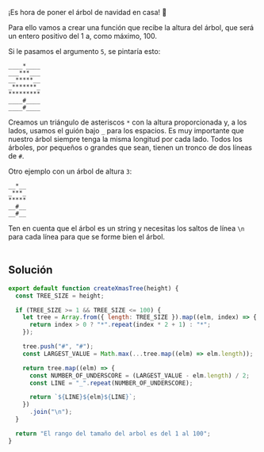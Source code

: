 ¡Es hora de poner el árbol de navidad en casa! 🎄

Para ello vamos a crear una función que recibe la altura del árbol, que será un entero positivo del 1 a, como máximo, 100.

Si le pasamos el argumento `5`, se pintaría esto:

    ____*____
    ___***___
    __*****__
    _*******_
    *********
    ____#____
    ____#____

Creamos un triángulo de asteriscos `*` con la altura proporcionada y, a los lados, usamos el guión bajo `_` para los espacios. Es muy importante que nuestro árbol siempre tenga la misma longitud por cada lado.
Todos los árboles, por pequeños o grandes que sean, tienen un tronco de dos líneas de `#`.

Otro ejemplo con un árbol de altura `3`:

    __*__
    _***_
    *****
    __#__
    __#__

Ten en cuenta que el árbol es un string y necesitas los saltos de línea `\n` para cada línea para que se forme bien el árbol.<br ><br >

## **Solución**

```js
export default function createXmasTree(height) {
  const TREE_SIZE = height;

  if (TREE_SIZE >= 1 && TREE_SIZE <= 100) {
    let tree = Array.from({ length: TREE_SIZE }).map((elm, index) => {
      return index > 0 ? "*".repeat(index * 2 + 1) : "*";
    });

    tree.push("#", "#");
    const LARGEST_VALUE = Math.max(...tree.map((elm) => elm.length));

    return tree.map((elm) => {
      const NUMBER_OF_UNDERSCORE = (LARGEST_VALUE - elm.length) / 2;
      const LINE = "_".repeat(NUMBER_OF_UNDERSCORE);

      return `${LINE}${elm}${LINE}`;
    })
      .join("\n");
  }

  return "El rango del tamaño del arbol es del 1 al 100";
}
```